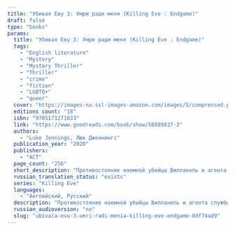 ```yaml
---
title: "Убивая Еву 3: Умри ради меня (Killing Eve : Endgame)"
draft: false
type: "books"
params:
  title: "Убивая Еву 3: Умри ради меня (Killing Eve : Endgame)"
  tags:
    - "English literature"
    - "Mystery"
    - "Mystery Thriller"
    - "Thriller"
    - "crime"
    - "fiction"
    - "LGBTQ+"
    - "queer"
  cover: "https://images-na.ssl-images-amazon.com/images/S/compressed.photo.goodreads.com/books/1630322494i/58889837.jpg"
  editions count: "18"
  isbn: "9785171271633"
  link: "https://www.goodreads.com/book/show/58889837-3"
  authors:
    - "Luke Jennings, Люк Дженнингс"
  publication_year: "2020"
  publishers:
    - "АСТ"
  page_count: "256"
  short_description: "Противостояние наемной убийцы Вилланель и агента службы безопасности Евы Поластри продолжается. Действие разворачивается на фоне Лондона и Санкт-Петербурга..."
  russian_translation_status: "exists"
  series: "Killing Eve"
  languages:
    - "Английский, Русский"
  description: "Противостояние наемной убийцы Вилланель и агента службы безопасности Евы Поластри продолжается. Действие разворачивается на фоне Лондона и Санкт-Петербурга. В то время, как Вилланель возвращается на родину и встречается с демонами прошлого, Ева Поластри находится в бегах, скрываясь от \"Двенадцати\", секретной организации, жаждущей ее смерти. Разыгрывается последняя шахматная партия, поражение в которой будет стоить жизни.\n\nAs Villanelle returns to face her childhood demons and the Russian winter, Eve finds herself on the run from The Twelve, who want her dead. As the action moves between London and St Petersburg, and Eve and Villanelle finally admit their mutual erotic obsession, the chess game approaches its lethal, unforgettable conclusion."
  russian_audioversion: "no"
  slug: "ubivaia-evu-3-umri-radi-menia-killing-eve-endgame-0df74ad9"
---
```

